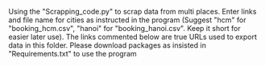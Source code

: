 Using the "Scrapping_code.py" to scrap data from multi places. 
Enter links and file name for cities as instructed in the program 
(Suggest "hcm" for "booking_hcm.csv", "hanoi" for "booking_hanoi.csv". Keep it short for easier later use).
The links commented below are true URLs used to export data in this folder.
Please download packages as insisted in "Requirements.txt" to use the program
